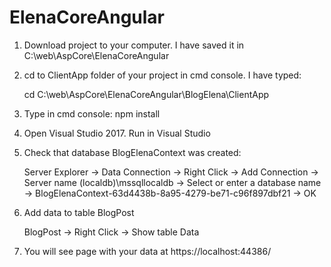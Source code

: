 # ElenaCoreAngular
1. Download project to your computer.
I have saved it in C:\web\AspCore\ElenaCoreAngular

2. cd to ClientApp folder of your project in cmd console.
I have typed:

    cd C:\web\AspCore\ElenaCoreAngular\BlogElena\ClientApp

3. Type in cmd console:
    npm install

4. Open Visual Studio 2017.
    Run in Visual Studio

5. Check that database BlogElenaContext was created:

    Server Explorer -> Data Connection -> Right Click ->
Add Connection -> Server name (localdb)\mssqllocaldb
-> Select or enter a database name ->
BlogElenaContext-63d4438b-8a95-4279-be71-c96f897dbf21 -> OK

6. Add data to table BlogPost 

    BlogPost -> Right Click -> Show table Data

7. You will see page with your data at
    https://localhost:44386/
